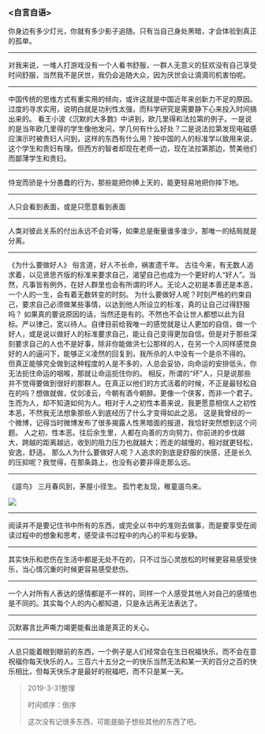### <自言自语>

你身边有多少灯光，你就有多少影子追随。只有当自己身处黑暗，才会体验到真正的孤单。 

---

对我来说，一堆人打游戏没有一个人看书舒服，一群人无意义的狂欢没有自己享受时间舒服，当然我不是厌世，我仍会追随大众，因为厌世会让滴滴司机害怕呢。

---

中国传统的思维方式有重实用的倾向，或许这就是中国近年来创新力不足的原因。过度的寻求实用，说明白就是功利性太强，而科学研究是需要静下心来投入时间搞出来的。
	看王小波《沉默的大多数》中讲到，欧几里得和法拉第的例子。一是说的是当年欧几里得的学生像他发问，学几何有什么好处？二是说法拉第发现电磁感应演示时被贵妇人问到，这样的东西有什么用？按中国的人的标准学以致用来说，这个学生和贵妇有理。但西方的智者却现在老师一边，现在法拉第那边，赞美他们而鄙薄学生和贵妇。

---

恃宠而骄是十分愚蠢的行为，那些能把你捧上天的，能更轻易地把你摔下地。

---

人只会看到表面，或是只愿意看到表面

---

人类对彼此关系的付出永远不会对等，如果总是衡量谁多谁少，那唯一的结局就是分离。

---

《为什么要做好人》
俗言道，好人不长命，祸害遗千年。
古往今来，有无数人追求着，以见贤思齐版的标准来要求自己，渴望自己也成为一个更好的人“好人”。当然，凡事皆有例外，在好人群里也会有所谓的坏人。无论人之初是本善还是本恶，一个人的一生，会有着无数转变的时刻。
为什么要做好人呢？时刻严格的约束自己，要求自己必须做某些事情，以达到他人所设立的标准，真的让自己过得舒服吗？
如果真的要说原因的话，当然还是有的。不然也不会让世人都想以此为目标。严以律己，宽以待人。自律目前给我唯一的感觉就是让人更加的自信，做一个好人，或是说以做好人的标准要求自己，能让自己变得更加自信。但是对于那些深刻要求自己的人也不是好事，除非你能做洪七公那样的人，在另一个人同样感觉良好的人的逼问下，能够正义凌然的回复到，我所杀的人中没有一个是杀不得的。
但真正能够完全做到这种程度的人是不多的，人总会妥协，向命运的安排低头，你无法扼住命运的咽喉，那就让命运扼住你的。
相反，所谓的“坏”人，只是说那些并不觉得要做到很好的那群人。在真正以他们的方式活着的时候，不正是最轻松自在的吗？想做就做，仗剑凌云，今朝有酒今朝醉。更像一个侠客，而非一个君子。
生而为人，却不知道如何为人。相对于人之初性本善来说，我更愿意相信人之初性本恶，不然我无法想象那些人到底经历了什么才变得如此之恶。 这是我曾经的一个微博，记得当时微博发布了很多揭露人性黑暗面的报道，我恰好突然想到这个问题。
人之初，性本恶。往后余生里，人都在向善的方向努力，你前进的步伐越大，跨越的距离越远，收到的阻力压力也就越大；而走的越慢的，相对就更轻松，安逸，舒适。
那么人为什么要做好人呢？人追求的到底是舒服的快感，还是长久的压抑呢？我觉得，在那条路上，也没有必要非得走那么远。

---

《遛鸟》
三月春风到，茅屋小径生。
孤竹老友现，稚童遛鸟来。

![](https://zsy0216.github.io/image/hexo/say-to-self/liuniao.jpg)

---

阅读并不是要记住书中所有的东西，或完全以书中的准则去做事，而是要享受在阅读过程中的想象和思考，感受读书过程中的内心的平和与安静。

---

其实快乐和悲伤在生活中都是无处不在的，只不过当心灵放松的时候更容易感受快乐，当心情沉重的时候更容易感受悲伤。

---

一个人对所有人表达的感情都是不一样的，同样一个人感受其他人对自己的感情也是不同的。其实每个人的内心都知道，只是永远再无法表达了。

---

沉默寡言比声嘶力竭更能看出谁是真正的关心。

---

人总只能着眼到眼前的东西，一个例子是人们经常会在生日祝福快乐，而不会在意祝福你每天快乐的人。三百六十五分之一的快乐当然无法和某一天的百分之百的快乐相比，但每天快乐才是最好的祝福吧，而不只是某一天。

> 2019-3-31整理
>
> 时间顺序：倒序
>
> 这次没有记很多东西，可能是脑子想些其他的东西了吧。